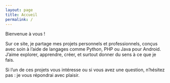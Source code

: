```yaml
---
layout: page
title: Accueil
permalink: /
---
```


Bienvenue à vous !

Sur ce site, je partage mes projets personnels et professionnels, conçus avec soin à l’aide de langages comme Python, PHP ou Java pour Android.  
J’aime explorer, apprendre, créer, et surtout donner du sens à ce que je fais.

Si l’un de ces projets vous intéresse ou si vous avez une question, n’hésitez pas : je vous répondrai avec plaisir.
